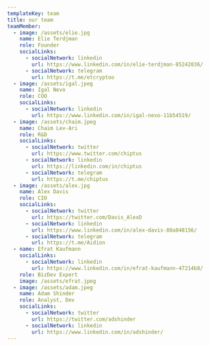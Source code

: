 ```yaml
---
templateKey: team
title: our team
teamMember:
  - image: /assets/elie.jpg
    name: Elie Terdjman
    role: Founder
    socialLinks:
      - socialNetwork: linkedin
        url: https://www.linkedin.com/in/elie-terdjman-85242836/
      - socialNetwork: telegram
        url: https://t.me/etcryptoo
  - image: /assets/igal.jpeg
    name: Igal Nevo
    role: COO
    socialLinks:
      - socialNetwork: linkedin
        url: https://www.linkedin.com/in/igal-nevo-11b54519/
  - image: /assets/chaim.jpeg
    name: Chaim Lev-Ari
    role: R&D
    socialLinks:
      - socialNetwork: twitter
        url: https://www.twitter.com/chiptus
      - socialNetwork: linkedin
        url: https://linkedin.com/in/chiptus
      - socialNetwork: telegram
        url: https://t.me/chiptus
  - image: /assets/alex.jpg
    name: Alex Davis
    role: CIO
    socialLinks:
      - socialNetwork: twitter
        url: https://twitter.com/Davis_AlexD
      - socialNetwork: linkedin
        url: https://www.linkedin.com/in/alex-davis-88a848156/
      - socialNetwork: telegram
        url: https://t.me/Aidion
  - name: Efrat Kaufmann
    socialLinks:
      - socialNetwork: linkedin
        url: https://www.linkedin.com/in/efrat-kaufmann-47214b8/
    role: BizDev Expert
    image: /assets/efrat.jpeg
  - image: /assets/adam.jpeg
    name: Adam Shinder
    role: Analyst, Dev
    socialLinks:
      - socialNetwork: twitter
        url: https://twitter.com/adshinder
      - socialNetwork: linkedin
        url: https://www.linkedin.com/in/adshinder/
---
```

